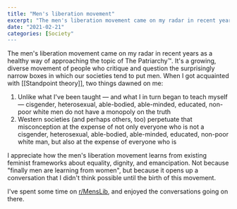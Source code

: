 ```yaml
---
title: "Men's liberation movement"
excerpt: "The men's liberation movement came on my radar in recent years as a healthy way of approaching the topic of The Patriarchy™"
date: "2021-02-21"
categories: [Society"
---
```

The men's liberation movement came on my radar in recent years as a healthy way of approaching the topic of The Patriarchy™. It's a growing, diverse movement of people who  critique and question the surprisingly narrow boxes in which our societies tend to put men. When I got acquainted with [[Standpoint theory]], two things dawned on me:

1. Unlike what I've been taught — and what I in turn began to teach myself — cisgender, heterosexual, able-bodied, able-minded, educated, non-poor white men do not have a monopoly on the truth
2. Western societies (and perhaps others, too) perpetuate that misconception at the expense of not only everyone who is not a cisgender, heterosexual, able-bodied, able-minded, educated, non-poor white man, but also at the expense of everyone who is

I appreciate how the men's liberation movement learns from existing feminist frameworks about equality, dignity, and emancipation. Not because "finally men are learning from women", but because it opens up a conversation that I didn't think possible until the birth of this movement.

I've spent some time on [r/MensLib](https://www.reddit.com/r/MensLib/), and enjoyed the conversations going on there.